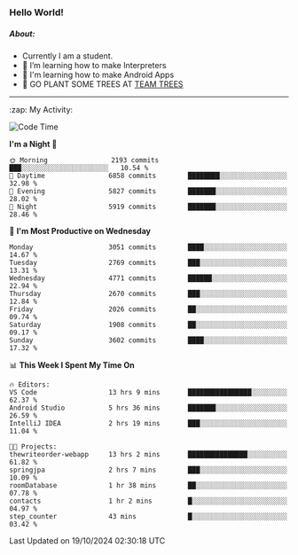 ### Hello World!

##### About:
- Currently I am a student.
- 🌱 I’m learning how to make Interpreters
- 🌱 I'm learning how to make Android Apps
- 🌱 GO PLANT SOME TREES AT [TEAM TREES](https://teamtrees.org/)

---
  <summary>:zap: My Activity:</summary>
  
<!--START_SECTION:waka-->
![Code Time](http://img.shields.io/badge/Code%20Time-1%2C528%20hrs%2056%20mins-blue)

**I'm a Night 🦉** 

```text
🌞 Morning                2193 commits        ███░░░░░░░░░░░░░░░░░░░░░░   10.54 % 
🌆 Daytime                6858 commits        ████████░░░░░░░░░░░░░░░░░   32.98 % 
🌃 Evening                5827 commits        ███████░░░░░░░░░░░░░░░░░░   28.02 % 
🌙 Night                  5919 commits        ███████░░░░░░░░░░░░░░░░░░   28.46 % 
```
📅 **I'm Most Productive on Wednesday** 

```text
Monday                   3051 commits        ████░░░░░░░░░░░░░░░░░░░░░   14.67 % 
Tuesday                  2769 commits        ███░░░░░░░░░░░░░░░░░░░░░░   13.31 % 
Wednesday                4771 commits        ██████░░░░░░░░░░░░░░░░░░░   22.94 % 
Thursday                 2670 commits        ███░░░░░░░░░░░░░░░░░░░░░░   12.84 % 
Friday                   2026 commits        ██░░░░░░░░░░░░░░░░░░░░░░░   09.74 % 
Saturday                 1908 commits        ██░░░░░░░░░░░░░░░░░░░░░░░   09.17 % 
Sunday                   3602 commits        ████░░░░░░░░░░░░░░░░░░░░░   17.32 % 
```


📊 **This Week I Spent My Time On** 

```text
🔥 Editors: 
VS Code                  13 hrs 9 mins       ████████████████░░░░░░░░░   62.37 % 
Android Studio           5 hrs 36 mins       ███████░░░░░░░░░░░░░░░░░░   26.59 % 
IntelliJ IDEA            2 hrs 19 mins       ███░░░░░░░░░░░░░░░░░░░░░░   11.04 % 

🐱‍💻 Projects: 
thewriteorder-webapp     13 hrs 2 mins       ███████████████░░░░░░░░░░   61.82 % 
springjpa                2 hrs 7 mins        ███░░░░░░░░░░░░░░░░░░░░░░   10.09 % 
roomDatabase             1 hr 38 mins        ██░░░░░░░░░░░░░░░░░░░░░░░   07.78 % 
contacts                 1 hr 2 mins         █░░░░░░░░░░░░░░░░░░░░░░░░   04.97 % 
step_counter             43 mins             █░░░░░░░░░░░░░░░░░░░░░░░░   03.42 % 
```


 Last Updated on 19/10/2024 02:30:18 UTC
<!--END_SECTION:waka-->

